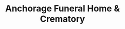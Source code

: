 ---
title: "Anchorage Funeral Home & Crematory"
url: /anchorage/anchorage-funeral-home-and-crematory/
shop: funeral directors
---